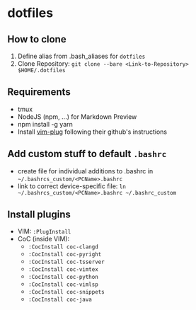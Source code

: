 # dotfiles
## How to clone
1. Define alias from .bash_aliases for `dotfiles`
2. Clone Repository: `git clone --bare <Link-to-Repository> $HOME/.dotfiles`

## Requirements
- tmux
- NodeJS (npm, ...) for Markdown Preview
- npm install -g yarn
- Install [vim-plug](https://github.com/junegunn/vim-plug) following their github's instructions
## Add custom stuff to default `.bashrc`
- create file for individual additions to .bashrc in `~/.bashrcs_custom/<PCName>.bashrc`
- link to correct device-specific file: `ln ~/.bashrcs_custom/<PCName>.bashrc ~/.bashrc_custom`

## Install plugins
- VIM: `:PlugInstall`
- CoC (inside VIM): 
    - `:CocInstall coc-clangd`
    - `:CocInstall coc-pyright`
    - `:CocInstall coc-tsserver`
    - `:CocInstall coc-vimtex`
    - `:CocInstall coc-python`
    - `:CocInstall coc-vimlsp`
    - `:CocInstall coc-snippets`
    - `:CocInstall coc-java`
